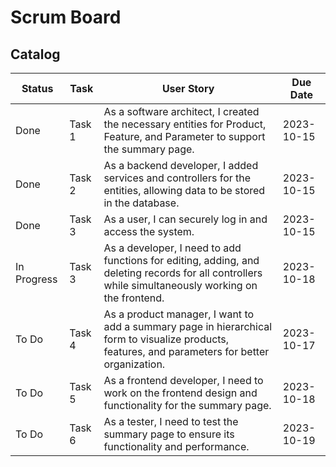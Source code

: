 # Scrum Board
## Catalog
| Status        | Task   | User Story                                             | Due Date   |
|---------------|------- |------------------------------------------------------| ----------  |
| Done          | Task 1 | As a software architect, I created the necessary entities for Product, Feature, and Parameter to support the summary page. | 2023-10-15  |
| Done          | Task 2 | As a backend developer, I added services and controllers for the entities, allowing data to be stored in the database.| 2023-10-15  |
| Done          | Task 3 | As a user, I can securely log in and access the system. | 2023-10-15  |
| In Progress   | Task 3 | As a developer, I need to add functions for editing, adding, and deleting records for all controllers while simultaneously working on the frontend. | 2023-10-18  |
| To Do         | Task 4 | As a product manager, I want to add a summary page in hierarchical form to visualize products, features, and parameters for better organization. | 2023-10-17  |
| To Do         | Task 5 | As a frontend developer, I need to work on the frontend design and functionality for the summary page.  | 2023-10-18  |
| To Do         | Task 6 | As a tester, I need to test the summary page to ensure its functionality and performance. | 2023-10-19  |

